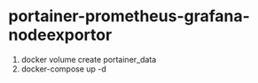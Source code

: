 # portainer-prometheus-grafana-nodeexportor

1. docker volume create portainer_data
2. docker-compose up -d
